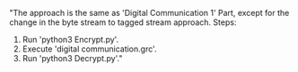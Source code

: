 "The approach is the same as 'Digital Communication 1' Part, except for the change in the byte stream to tagged stream approach.
Steps:
1. Run 'python3 Encrypt.py'.
2. Execute 'digital communication.grc'.
3. Run 'python3 Decrypt.py'."
